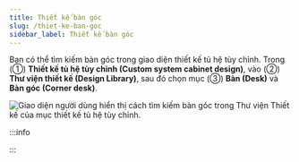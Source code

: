 ```yaml
---
title: Thiết kế bàn góc
slug: /thiet-ke-ban-goc
sidebar_label: Thiết kế bàn góc
---
```


Bạn có thể tìm kiếm bàn góc trong giao diện thiết kế tủ hệ tùy chỉnh. Trong (①) **Thiết kế tủ hệ tùy chỉnh (Custom system cabinet design)**, vào (②) **Thư viện thiết kế (Design Library)**, sau đó chọn mục (③) **Bàn (Desk)** và **Bàn góc (Corner desk)**.

![Giao diện người dùng hiển thị cách tìm kiếm bàn góc trong Thư viện Thiết kế của mục thiết kế tủ hệ tùy chỉnh.](https://storage.googleapis.com/jegavn_kb/images/72af7257-6fcb-43e3-a008-62873199e1d1.png)

:::info

:::